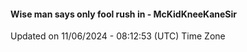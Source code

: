 #### Wise man says only fool rush in - McKidKneeKaneSir
Updated on 11/06/2024 - 08:12:53 (UTC) Time Zone
